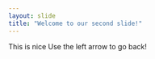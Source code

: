 ```yaml
---
layout: slide
title: "Welcome to our second slide!"
---
```

This is nice
Use the left arrow to go back!
